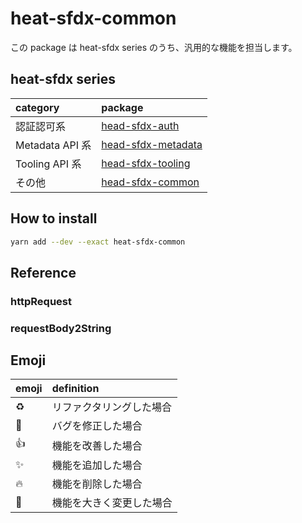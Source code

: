 # heat-sfdx-common

この package は heat-sfdx series のうち、汎用的な機能を担当します。

## heat-sfdx series

| category        | package                |
| :-------------- | :--------------------- |
| 認証認可系      | [head-sfdx-auth]()     |
| Metadata API 系 | [head-sfdx-metadata]() |
| Tooling API 系  | [head-sfdx-tooling]()  |
| その他          | [head-sfdx-common]()   |

## How to install

```sh
yarn add --dev --exact heat-sfdx-common
```

## Reference

### httpRequest

### requestBody2String

## Emoji

| emoji      | definition               |
| :--------- | :----------------------- |
| :recycle:  | リファクタリングした場合 |
| :bug:      | バグを修正した場合       |
| :+1:       | 機能を改善した場合       |
| :sparkles: | 機能を追加した場合       |
| :fire:     | 機能を削除した場合       |
| :tada:     | 機能を大きく変更した場合 |
